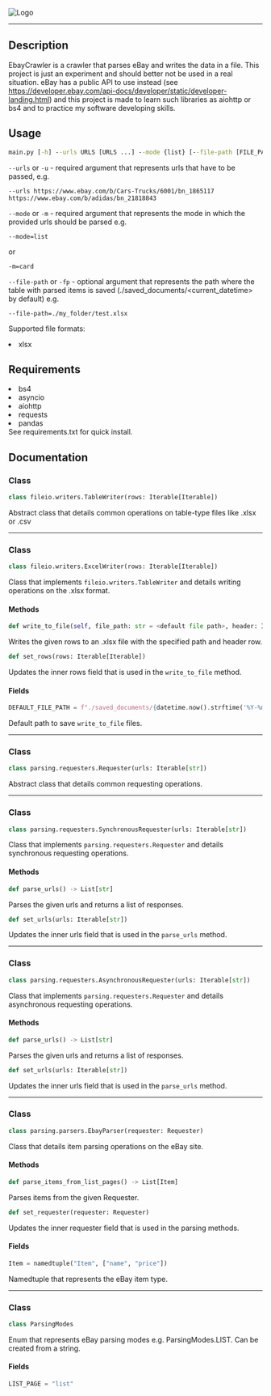 ![Logo](https://github.com/ov3rwrite/ebaycrawler/raw/main/readme/project_logo.png)
***
## Description
EbayCrawler is a crawler that parses eBay and writes the data in a file. This project is just an experiment and should better not be used in a real situation. eBay has a public API to use instead (see https://developer.ebay.com/api-docs/developer/static/developer-landing.html) and this project is made to learn such libraries as aiohttp or bs4 and to practice my software developing skills.

## Usage
```cmd
main.py [-h] --urls URLS [URLS ...] --mode {list} [--file-path [FILE_PATH]]
```
`--urls` or `-u` - required argument that represents urls that have to be passed, e.g.
```
--urls https://www.ebay.com/b/Cars-Trucks/6001/bn_1865117 https://www.ebay.com/b/adidas/bn_21818843
```
`--mode` or `-m` - required argument that represents the mode in which the provided urls should be parsed e.g.
```
--mode=list
```
or
```
-m=card
```
`--file-path` or `-fp` - optional argument that represents the path where the table with parsed items is saved (./saved_documents/<current_datetime> by default) e.g.
```
--file-path=./my_folder/test.xlsx
```
Supported file formats:
<li>xlsx</li>

## Requirements
<li>bs4</li>
<li>asyncio</li>
<li>aiohttp</li>
<li>requests</li>
<li>pandas</li>
See requirements.txt for quick install. 

## Documentation

### Class
```python
class fileio.writers.TableWriter(rows: Iterable[Iterable])
```
Abstract class that details common operations on table-type files like .xlsx or .csv

***

### Class
```python
class fileio.writers.ExcelWriter(rows: Iterable[Iterable])
```
Class that implements `fileio.writers.TableWriter` and details writing operations on the .xlsx format.

#### Methods
```python
def write_to_file(self, file_path: str = <default file path>, header: Iterable[str] = None)
```
Writes the given rows to an .xlsx file with the specified path and header row.

```python
def set_rows(rows: Iterable[Iterable])
```
Updates the inner rows field that is used in the `write_to_file` method.

#### Fields
```python
DEFAULT_FILE_PATH = f"./saved_documents/{datetime.now().strftime('%Y-%m-%dT%H-%M-%S')}.xlsx"
```
Default path to save `write_to_file` files.

***

### Class
```python
class parsing.requesters.Requester(urls: Iterable[str])
```
Abstract class that details common requesting operations.

***
### Class
```python
class parsing.requesters.SynchronousRequester(urls: Iterable[str])
```

Class that implements `parsing.requesters.Requester` and details synchronous requesting operations.

#### Methods
```python
def parse_urls() -> List[str]
```
Parses the given urls and returns a list of responses.

```python
def set_urls(urls: Iterable[str])
```
Updates the inner urls field that is used in the `parse_urls` method.

***
### Class
```python
class parsing.requesters.AsynchronousRequester(urls: Iterable[str])
```
Class that implements `parsing.requesters.Requester` and details asynchronous requesting operations.

#### Methods
```python
def parse_urls() -> List[str]
```
Parses the given urls and returns a list of responses.

```python
def set_urls(urls: Iterable[str])
```
Updates the inner urls field that is used in the `parse_urls` method.
***
### Class
```python
class parsing.parsers.EbayParser(requester: Requester)
```
Class that details item parsing operations on the eBay site.

#### Methods
```python
def parse_items_from_list_pages() -> List[Item]
```
Parses items from the given Requester.

```python
def set_requester(requester: Requester)
```
Updates the inner requester field that is used in the parsing methods.
#### Fields
```python
Item = namedtuple("Item", ["name", "price"])
```
Namedtuple that represents the eBay item type.
***
### Class
```python
class ParsingModes
```
Enum that represents eBay parsing modes e.g. ParsingModes.LIST. Can be created from a string.

#### Fields
```python
LIST_PAGE = "list"
```
